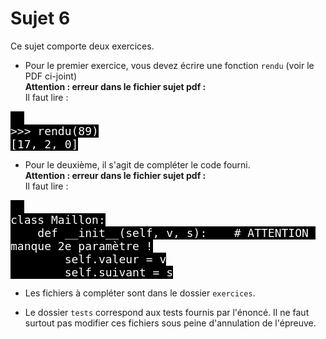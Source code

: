 # Sujet 6

Ce sujet comporte deux exercices.

- Pour le premier exercice, vous devez écrire une fonction `rendu` (voir le PDF ci-joint)  
**Attention : erreur dans le fichier sujet pdf :**  
Il faut lire :  
<pre><code style="background-color:black;color:white;width:100%;font-size: large;">  
>>> rendu(89)
[17, 2, 0]
</code></pre>

- Pour le deuxième, il s'agit de compléter le code fourni.  
**Attention : erreur dans le fichier sujet pdf :**  
Il faut lire :  
<pre><code style="background-color:black;color:white;width:100%;font-size: large;">  
class Maillon:
    def __init__(self, v, s):    # ATTENTION manque 2e paramètre !
        self.valeur = v
        self.suivant = s
</code></pre>

 - Les fichiers à compléter sont dans le dossier `exercices`.

- Le dossier `tests` correspond aux tests fournis par l'énoncé.
Il ne faut surtout pas modifier ces fichiers sous peine d'annulation de l'épreuve.
